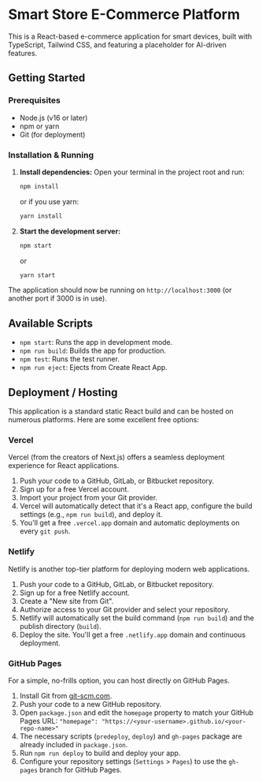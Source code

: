 
# Smart Store E-Commerce Platform

This is a React-based e-commerce application for smart devices, built with TypeScript, Tailwind CSS, and featuring a placeholder for AI-driven features.

## Getting Started

### Prerequisites

- Node.js (v16 or later)
- npm or yarn
- Git (for deployment)

### Installation & Running

1.  **Install dependencies:**
    Open your terminal in the project root and run:
    ```bash
    npm install
    ```
    or if you use yarn:
    ```bash
    yarn install
    ```

2.  **Start the development server:**
    ```bash
    npm start
    ```
    or
    ```bash
    yarn start
    ```

The application should now be running on `http://localhost:3000` (or another port if 3000 is in use).

## Available Scripts

-   `npm start`: Runs the app in development mode.
-   `npm run build`: Builds the app for production.
-   `npm test`: Runs the test runner.
-   `npm run eject`: Ejects from Create React App.

## Deployment / Hosting

This application is a standard static React build and can be hosted on numerous platforms. Here are some excellent free options:

### Vercel

Vercel (from the creators of Next.js) offers a seamless deployment experience for React applications.

1.  Push your code to a GitHub, GitLab, or Bitbucket repository.
2.  Sign up for a free Vercel account.
3.  Import your project from your Git provider.
4.  Vercel will automatically detect that it's a React app, configure the build settings (e.g., `npm run build`), and deploy it.
5.  You'll get a free `.vercel.app` domain and automatic deployments on every `git push`.

### Netlify

Netlify is another top-tier platform for deploying modern web applications.

1.  Push your code to a GitHub, GitLab, or Bitbucket repository.
2.  Sign up for a free Netlify account.
3.  Create a "New site from Git".
4.  Authorize access to your Git provider and select your repository.
5.  Netlify will automatically set the build command (`npm run build`) and the publish directory (`build`).
6.  Deploy the site. You'll get a free `.netlify.app` domain and continuous deployment.

### GitHub Pages

For a simple, no-frills option, you can host directly on GitHub Pages.

1.  Install Git from [git-scm.com](https://git-scm.com).
2.  Push your code to a new GitHub repository.
3.  Open `package.json` and edit the `homepage` property to match your GitHub Pages URL: `"homepage": "https://<your-username>.github.io/<your-repo-name>"`
4.  The necessary scripts (`predeploy`, `deploy`) and `gh-pages` package are already included in `package.json`.
5.  Run `npm run deploy` to build and deploy your app.
6.  Configure your repository settings (`Settings` > `Pages`) to use the `gh-pages` branch for GitHub Pages.